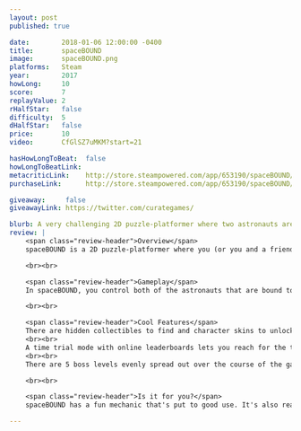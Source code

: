 ```yaml
---
layout: post
published: true

date:        2018-01-06 12:00:00 -0400
title:       spaceBOUND
image:       spaceBOUND.png
platforms:   Steam
year:        2017
howLong:     10
score:       7
replayValue: 2
rHalfStar:   false
difficulty:  5
dHalfStar:   false
price:       10
video:       CfGlSZ7uMKM?start=21

hasHowLongToBeat:  false
howLongToBeatLink:
metacriticLink:    http://store.steampowered.com/app/653190/spaceBOUND/
purchaseLink:      http://store.steampowered.com/app/653190/spaceBOUND/

giveaway:     false
giveawayLink: https://twitter.com/curategames/

blurb: A very challenging 2D puzzle-platformer where two astronauts are bound together by an oxygen tether.
review: |
    <span class="review-header">Overview</span>
    spaceBOUND is a 2D puzzle-platformer where you (or you and a friend) control two astronauts, bound together by an oxygen tether. You need to masterfully maneuver these two astronauts to solve puzzles and avoid death. You float around in zero gravity, letting your momentum carry you in whichever direction you're going. Your goal is to reach the end of the level by reaching the exit. This is done by avoiding death, hitting buttons, and slingshotting asteroids. The real challenge lies with the tether, which forces your astronauts to stick close together. Making matters worse, if the tether breaks, the astronauts will run out of oxygen and you'll need to start the level over. Your astronauts can die too, thanks to lasers, spikes, and a whole bunch of other obstacles.

    <br><br>

    <span class="review-header">Gameplay</span>
    In spaceBOUND, you control both of the astronauts that are bound together. The controls are as simple as they get -- two sets of directional keys, one for each astronaut. This can be done either solo or in local co-op. Either way, the game is hard: by yourself, you need to control both astronauts simultaneously; with a friend, you'll need great communication. You fly around with jetpacks which let you move in any direction as you try to dodge spinning lasers and moving sawblades. At the same time, you need to solve puzzles by using both your astronauts and the tether as well. The tether makes for the most interesting mechanic, since this lets you "carry" things like asteroids to other locations, or even slingshot an asteroid to hit a button. This isn't easy, and will take practice and many deaths. Fortunately, respawn times are nonexistent, the art is appealing, and the music never gets old. All of this prevents the game from getting stale and encourages you to keep trying rather than get immediately frustrated.

    <br><br>

    <span class="review-header">Cool Features</span>
    There are hidden collectibles to find and character skins to unlock as you progress.
    <br><br>
    A time trial mode with online leaderboards lets you reach for the top on each of the 25 levels.
    <br><br>
    There are 5 boss levels evenly spread out over the course of the game to spice things up.

    <br><br>

    <span class="review-header">Is it for you?</span>
    spaceBOUND has a fun mechanic that's put to good use. It's also really, really difficult. If you want to complete the game, you'll need a lot of patience and practice. This game isn't a platformer in the traditional sense of hopping between platforms, but instead you jetpack around in zero gravity, carefully navigating between parts of the map. Combined with the tether, there are some solid, difficult puzzles to figure out. You may think of the correct solution to the puzzle, but that's only a small portion of the battle -- the real challenge comes from the execution of the puzzle. You'll die quickly and often, but thanks to the small respawn times, dying never feels like a terrible punishment. There was a lot of thought put into each level and the game overall, leaving little room for questioning the polish of the game. The main deciding factor for whether or not this game is for you is if you're up for a really tough puzzle-platformer.

---
```

